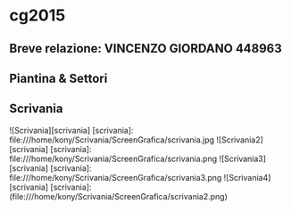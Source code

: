 # cg2015

## Breve relazione: VINCENZO GIORDANO 448963
## Piantina & Settori
## Scrivania
![Scrivania][scrivania]
[scrivania]: file:///home/kony/Scrivania/ScreenGrafica/scrivania.jpg
![Scrivania2][scrivania]
[scrivania]: file:///home/kony/Scrivania/ScreenGrafica/scrivania.png
![Scrivania3][scrivania]
[scrivania]: file:///home/kony/Scrivania/ScreenGrafica/scrivania3.png
![Scrivania4][scrivania]
[scrivania]: (file:///home/kony/Scrivania/ScreenGrafica/scrivania2.png)
